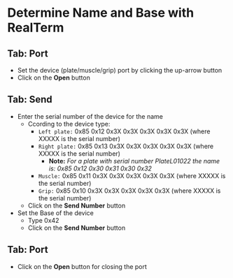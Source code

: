 # Determine Name and Base with RealTerm

## Tab: Port
  - Set the device (plate/muscle/grip) port by clicking the up-arrow button
  - Click on the **Open** button
	
## Tab: Send
  - Enter the serial number of the device for the name
    - Ccording to the device type:
      - `Left plate:` 0x85 0x12  0x3X 0x3X 0x3X 0x3X 0x3X (where XXXXX is the serial number)
      - `Right plate:` 0x85 0x13  0x3X 0x3X 0x3X 0x3X 0x3X (where XXXXX is the serial number)
	     - **Note:** _For a plate with serial number PlateL01022 the name is: 0x85 0x12 0x30 0x31 0x30 0x32_	
      - `Muscle:` 0x85 0x11  0x3X 0x3X 0x3X 0x3X 0x3X (where XXXXX is the serial number)
	  - `Grip:` 0x85 0x10  0x3X 0x3X 0x3X 0x3X 0x3X (where XXXXX is the serial number)
    - Click on the **Send Number** button	
  - Set the Base of the device 
    - Type 0x42 
    - Click on the **Send Number** button

## Tab: Port
  - Click on the **Open** button for closing the port
   

